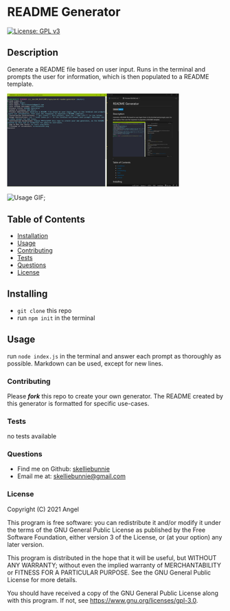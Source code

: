 # README Generator
[![License: GPL v3](https://img.shields.io/badge/License-GPLv3-blue.svg)](https://www.gnu.org/licenses/gpl-3.0)

## Description
Generate a README file based on user input. Runs in the terminal and prompts the user for information, which is then populated to a README template.

<img src='screenshot02.png' width='400'>

![Usage GIF](readme-generator-usage.gif);

## Table of Contents
* [Installation](#Installation)
* [Usage](#Usage)
* [Contributing](#Contributing)
* [Tests](#Tests)
* [Questions](#Questions)
* [License](#License)

## Installing
- ```git clone``` this repo
- run ```npm init``` in the terminal

## Usage
run ```node index.js``` in the terminal and answer each prompt as thoroughly as possible. Markdown can be used, except for new lines.

### Contributing
Please ***fork*** this repo to create your own generator. The README created by this generator is formatted for specific use-cases.

### Tests
no tests available

### Questions
- Find me on Github: [skelliebunnie](https://github.com/skelliebunnie)
- Email me at: skelliebunnie@gmail.com

### License
Copyright (C) 2021 Angel

This program is free software: you can redistribute it and/or modify
it under the terms of the GNU General Public License as published by
the Free Software Foundation, either version 3 of the License, or
(at your option) any later version.

This program is distributed in the hope that it will be useful,
but WITHOUT ANY WARRANTY; without even the implied warranty of
MERCHANTABILITY or FITNESS FOR A PARTICULAR PURPOSE.  See the
GNU General Public License for more details.

You should have received a copy of the GNU General Public License
along with this program.  If not, see https://www.gnu.org/licenses/gpl-3.0.